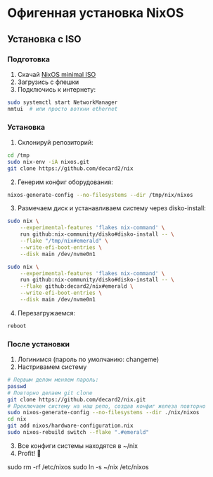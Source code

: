 # Офигенная установка NixOS

## Установка с ISO

### Подготовка

1. Скачай [NixOS minimal ISO](https://nixos.org/download#nixos-iso)
2. Загрузись с флешки
3. Подключись к интернету:

```bash
sudo systemctl start NetworkManager
nmtui  # или просто воткни ethernet
```

### Установка

1. Склонируй репозиторий:

```bash
cd /tmp
sudo nix-env -iA nixos.git
git clone https://github.com/decard2/nix
```

2. Генерим конфиг оборудования:

```bash
nixos-generate-config --no-filesystems --dir /tmp/nix/nixos
```

3. Размечаем диск и устанавливаем систему через disko-install:

```bash
sudo nix \
    --experimental-features 'flakes nix-command' \
    run github:nix-community/disko#disko-install -- \
    --flake "/tmp/nix#emerald" \
    --write-efi-boot-entries \
    --disk main /dev/nvme0n1

sudo nix \
    --experimental-features 'flakes nix-command' \
    run github:nix-community/disko#disko-install -- \
    --flake github:decard2/nix#emerald \
    --write-efi-boot-entries \
    --disk main /dev/nvme0n1
```

4. Перезагружаемся:

```bash
reboot
```

### После установки

1. Логинимся (пароль по умолчанию: changeme)
2. Настривамем систему

```bash
# Первым делом меняем пароль:
passwd
# Повторно делаем git clone
git clone https://github.com/decard2/nix.git
# Преключаем систему на наш репо, создав конфиг железа повторно
sudo nixos-generate-config --no-filesystems --dir ./nix/nixos
cd nix
git add nixos/hardware-configuration.nix
sudo nixos-rebuild switch --flake ".#emerald"
```

3. Все конфиги системы находятся в ~/nix
4. Profit! 🎉

sudo rm -rf /etc/nixos
sudo ln -s ~/nix /etc/nixos
